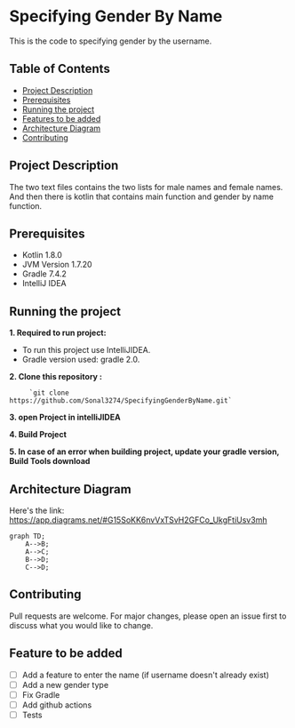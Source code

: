 # Specifying Gender By Name
This is the code to specifying gender by the username. 

## Table of Contents

- [Project Description](#project-description)
- [Prerequisites](#prerequisites)
- [Running the project](#running-the-project)
- [Features to be added](#features-to-be-added)
- [Architecture Diagram](#architecture-diagram)
- [Contributing](#contributing)

## Project Description

The two text files contains the two lists for male names and female names.
And then there is kotlin that contains main function and gender by name function.

## Prerequisites
* Kotlin 1.8.0
* JVM Version 1.7.20
* Gradle 7.4.2
* IntelliJ IDEA

## Running the project

**1. Required to run project:**
 - To run this project use IntelliJIDEA.
 - Gradle version used: gradle 2.0.

**2. Clone this repository :**

         `git clone https://github.com/Sonal3274/SpecifyingGenderByName.git`

**3. open Project in intelliJIDEA**

**4. Build Project**  

**5. In case of an error when building project, update your gradle version, Build Tools download**

## Architecture Diagram
Here's the link: https://app.diagrams.net/#G15SoKK6nvVxTSvH2GFCo_UkgFtiUsv3mh
```mermaid
graph TD;
    A-->B;
    A-->C;
    B-->D;
    C-->D;
```
## Contributing
Pull requests are welcome. For major changes, please open an issue first to discuss what you would like to change.

## Feature to be added
- [ ] Add a feature to enter the name (if username doesn't already exist)
- [ ] Add a new gender type
- [ ] Fix Gradle
- [ ] Add github actions
- [ ] Tests